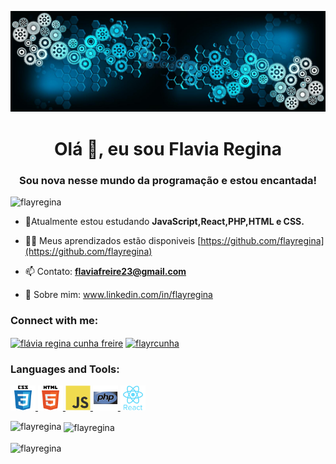 ![banner](https://github.com/flayregina/dsmeta.css/blob/main/img/banner.jpg?raw=true)

<h1 align="center">Olá 👋, eu sou Flavia Regina</h1>
<h3 align="center">Sou nova nesse mundo da programação e estou encantada!</h3>

<p align="left"> <img src="https://komarev.com/ghpvc/?username=flayregina&label=Profile%20views&color=0e75b6&style=flat" alt="flayregina" /> </p>

- 🌱Atualmente estou estudando **JavaScript,React,PHP,HTML e CSS.**

- 👨‍💻 Meus aprendizados estão disponiveis [https://github.com/flayregina](https://github.com/flayregina)

- 📫 Contato: **flaviafreire23@gmail.com**

- 📄 Sobre mim: www.linkedin.com/in/flayregina

<h3 align="left">Connect with me:</h3>
<p align="left">
<a href="https://linkedin.com/in/flávia regina cunha freire" target="blank"><img align="center" src="https://raw.githubusercontent.com/rahuldkjain/github-profile-readme-generator/master/src/images/icons/Social/linked-in-alt.svg" alt="flávia regina cunha freire" height="30" width="40" /></a>
<a href="https://instagram.com/flayrcunha" target="blank"><img align="center" src="https://raw.githubusercontent.com/rahuldkjain/github-profile-readme-generator/master/src/images/icons/Social/instagram.svg" alt="flayrcunha" height="30" width="40" /></a>
</p>

<h3 align="left">Languages and Tools:</h3>
<p align="left"> <a href="https://www.w3schools.com/css/" target="_blank" rel="noreferrer"> <img src="https://raw.githubusercontent.com/devicons/devicon/master/icons/css3/css3-original-wordmark.svg" alt="css3" width="40" height="40"/> </a> <a href="https://www.w3.org/html/" target="_blank" rel="noreferrer"> <img src="https://raw.githubusercontent.com/devicons/devicon/master/icons/html5/html5-original-wordmark.svg" alt="html5" width="40" height="40"/> </a> <a href="https://developer.mozilla.org/en-US/docs/Web/JavaScript" target="_blank" rel="noreferrer"> <img src="https://raw.githubusercontent.com/devicons/devicon/master/icons/javascript/javascript-original.svg" alt="javascript" width="40" height="40"/> </a> <a href="https://www.php.net" target="_blank" rel="noreferrer"> <img src="https://raw.githubusercontent.com/devicons/devicon/master/icons/php/php-original.svg" alt="php" width="40" height="40"/> </a> <a href="https://reactjs.org/" target="_blank" rel="noreferrer"> <img src="https://raw.githubusercontent.com/devicons/devicon/master/icons/react/react-original-wordmark.svg" alt="react" width="40" height="40"/> </a> </p>

<p><img align="left" src="https://github-readme-stats.vercel.app/api/top-langs?username=flayregina&show_icons=true&theme=dark&locale=en&layout=compact" alt="flayregina" /></p>

<p>&nbsp;<img align="center" src="https://github-readme-stats.vercel.app/api?username=flayregina&show_icons=true&theme=dark&locale=en" alt="flayregina" /></p>

<p><img align="center" src="https://github-readme-streak-stats.herokuapp.com/?user=flayregina&theme=dark" alt="flayregina" /></p>
